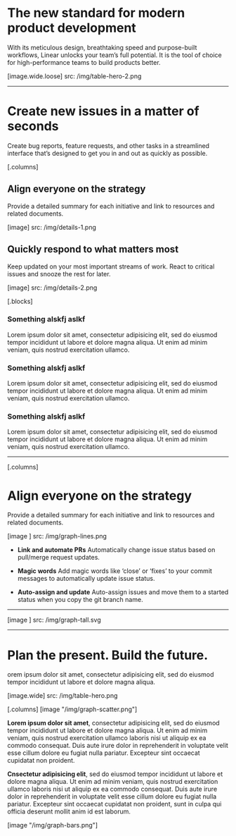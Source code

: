 

# The new standard for modern product development
With its meticulous design, breathtaking speed and purpose-built workflows, Linear unlocks your team’s full potential. It is the tool of choice for high-performance teams to build products better.

[image.wide.loose]
  src: /img/table-hero-2.png


---

# Create new issues in a matter of seconds
Create bug reports, feature requests, and other tasks in a streamlined interface that’s designed to get you in and out as quickly as possible.

[.columns]
  ## Align everyone on the strategy
  Provide a detailed summary for each initiative and link to resources and related documents.

  [image]
    src: /img/details-1.png

  ## Quickly respond to what matters most
  Keep updated on your most important streams of work. React to critical issues and snooze the rest for later.

  [image]
    src: /img/details-2.png


[.blocks]
  ### Something alskfj aslkf
  Lorem ipsum dolor sit amet, consectetur adipisicing elit, sed do eiusmod
  tempor incididunt ut labore et dolore magna aliqua. Ut enim ad minim veniam,
  quis nostrud exercitation ullamco.

  ### Something alskfj aslkf
  Lorem ipsum dolor sit amet, consectetur adipisicing elit, sed do eiusmod
  tempor incididunt ut labore et dolore magna aliqua. Ut enim ad minim veniam,
  quis nostrud exercitation ullamco.

  ### Something alskfj aslkf
  Lorem ipsum dolor sit amet, consectetur adipisicing elit, sed do eiusmod
  tempor incididunt ut labore et dolore magna aliqua. Ut enim ad minim veniam,
  quis nostrud exercitation ullamco.

---

[.columns]
  # Align everyone on the strategy
  Provide a detailed summary for each initiative and link to resources and related documents.

  [image ]
    src: /img/graph-lines.png

  - **Link and automate PRs** Automatically change issue status based on pull/merge request updates.

  - **Magic words** Add magic words like ‘close’ or ‘fixes’ to your commit messages to automatically update issue status.

  - **Auto-assign and update** Auto-assign issues and move them to a started status when you copy the git branch name.

  ---
  [image ]
    src: /img/graph-tall.svg



---

# Plan the present. Build the future.
orem ipsum dolor sit amet, consectetur adipisicing elit, sed do eiusmod tempor incididunt ut labore et dolore magna aliqua.

[image.wide]
  src: /img/table-hero.png

[.columns]
  [image "/img/graph-scatter.png"]

  **Lorem ipsum dolor sit amet**, consectetur adipisicing elit, sed do eiusmod tempor incididunt ut labore et dolore magna aliqua. Ut enim ad minim veniam, quis nostrud exercitation ullamco laboris nisi ut aliquip ex ea commodo consequat. Duis aute irure dolor in reprehenderit in voluptate velit esse cillum dolore eu fugiat nulla pariatur. Excepteur sint occaecat cupidatat non proident.


  **Cnsectetur adipisicing elit**, sed do eiusmod tempor incididunt ut labore et dolore magna aliqua. Ut enim ad minim veniam, quis nostrud exercitation ullamco laboris nisi ut aliquip ex ea commodo consequat. Duis aute irure dolor in reprehenderit in voluptate velit esse cillum dolore eu fugiat nulla pariatur. Excepteur sint occaecat cupidatat non proident, sunt in culpa qui officia deserunt mollit anim id est laborum.

  [image "/img/graph-bars.png"]

